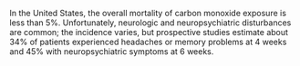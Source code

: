 In the United States, the overall mortality of carbon monoxide exposure is less than 5%. Unfortunately, neurologic and neuropsychiatric disturbances are common; the incidence varies, but prospective studies estimate about 34% of patients experienced headaches or memory problems at 4 weeks and 45% with neuropsychiatric symptoms at 6 weeks.